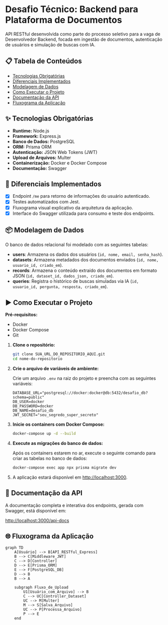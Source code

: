 # Desafio Técnico: Backend para Plataforma de Documentos

API RESTful desenvolvida como parte do processo seletivo para a vaga de Desenvolvedor Backend, focada em ingestão de documentos, autenticação de usuários e simulação de buscas com IA.

## 📋 Tabela de Conteúdos

* [Tecnologias Obrigatórias](#-tecnologias-obrigatórias)
* [Diferenciais Implementados](#-diferenciais-implementados)
* [Modelagem de Dados](#-modelagem-de-dados)
* [Como Executar o Projeto](#-como-executar-o-projeto)
* [Documentação da API](#-documentação-da-api)
* [Fluxograma da Aplicação](#-fluxograma-da-aplicação)

## ✨ Tecnologias Obrigatórias

* **Runtime:** Node.js
* **Framework:** Express.js
* **Banco de Dados:** PostgreSQL
* **ORM:** Prisma ORM
* **Autenticação:** JSON Web Tokens (JWT)
* **Upload de Arquivos:** Multer
* **Containerização:** Docker e Docker Compose
* **Documentação:** Swagger

## 🚀 Diferenciais Implementados

* [x] Endpoint `/me` para retorno de informações do usuário autenticado.
* [x] Testes automatizados com Jest.
* [x] Fluxograma visual explicativo da arquitetura da aplicação.
* [x] Interface do Swagger utilizada para consumo e teste dos endpoints.

## 📦 Modelagem de Dados

O banco de dados relacional foi modelado com as seguintes tabelas:

* **users**: Armazena os dados dos usuários (`id, nome, email, senha_hash`).
* **datasets**: Armazena metadados dos documentos enviados (`id, nome, usuario_id, criado_em`).
* **records**: Armazena o conteúdo extraído dos documentos em formato JSON (`id, dataset_id, dados_json, criado_em`).
* **queries**: Registra o histórico de buscas simuladas via IA (`id, usuario_id, pergunta, resposta, criado_em`).

## ▶️ Como Executar o Projeto

**Pré-requisitos:**

* Docker
* Docker Compose
* Git

1. **Clone o repositório:**

   ```bash
   git clone SUA_URL_DO_REPOSITORIO_AQUI.git
   cd nome-do-repositorio
   ```

2. **Crie o arquivo de variáveis de ambiente:**

   Crie um arquivo `.env` na raiz do projeto e preencha com as seguintes variáveis:

   ```env
   DATABASE_URL="postgresql://docker:docker@db:5432/desafio_db?schema=public"
   DB_USER=docker
   DB_PASSWORD=docker
   DB_NAME=desafio_db
   JWT_SECRET="seu_segredo_super_secreto"
   ```

3. **Inicie os containers com Docker Compose:**

   ```bash
   docker-compose up -d --build
   ```

4. **Execute as migrações do banco de dados:**

   Após os containers estarem no ar, execute o seguinte comando para criar as tabelas no banco de dados:

   ```bash
   docker-compose exec app npx prisma migrate dev
   ```

5. A aplicação estará disponível em [http://localhost:3000](http://localhost:3000).

## 📖 Documentação da API

A documentação completa e interativa dos endpoints, gerada com Swagger, está disponível em:

[http://localhost:3000/api-docs](http://localhost:3000/api-docs)

## 🌐 Fluxograma da Aplicação

```mermaid
graph TD
    A[Usuário] --> B[API_RESTful_Express]
    B --> C[Middleware_JWT]
    C --> D[Controller]
    D --> E[Prisma_ORM]
    E --> F[PostgreSQL_DB]
    D --> B
    B --> A

    subgraph Fluxo_de_Upload
        U1[Usuário_com_Arquivo] --> B
        C --> UC[Controller_Dataset]
        UC --> M[Multer]
        M --> S[Salva_Arquivo]
        UC --> P[Processa_Arquivo]
        P --> E
    end
